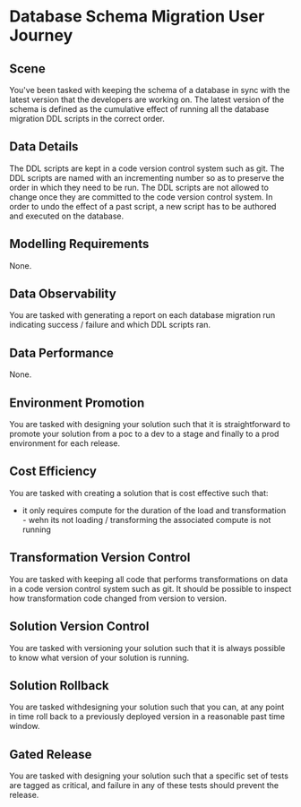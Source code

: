 # Database Schema Migration User Journey

## Scene

You've been tasked with keeping the schema of  a database in sync with the latest version that the developers are working on.
The latest version of the schema is defined as the cumulative effect of running all the database migration DDL scripts in the correct order.

## Data Details

The DDL scripts are kept in a code version control system such as git.
The DDL scripts are named with an incrementing number so as to preserve the order in which they need to be run.
The DDL scripts are not allowed to change once they are committed to the code version control system.
In order to undo the effect of a past script, a new script has to be authored and executed on the database.

## Modelling Requirements

None.

## Data Observability

You are tasked with generating a report on each database migration run indicating  success / failure and which DDL scripts ran.

## Data Performance

None.

## Environment Promotion

You are tasked with designing your solution such that it is straightforward to promote your solution from a poc to a dev to a stage and finally to a prod environment for each release.

## Cost Efficiency

You are tasked with creating a solution that is cost effective such that:

* it only requires compute for the duration of the load and transformation - wehn its not loading / transforming the associated compute is not running

## Transformation Version Control

You are tasked with keeping all code that performs transformations on data in a code version control system such as git.
It should be possible to inspect how transformation code changed from version to version.

## Solution Version Control

You are tasked with versioning your solution such that it is always possible to know what version of your solution is running.

## Solution Rollback

You are tasked withdesigning your solution such that you can, at any point in time roll back to a previously deployed version in a reasonable past time window. 

##  Gated Release

You are tasked with designing your solution such that a specific set of tests are tagged as critical, and failure in any of these tests should prevent the release.

